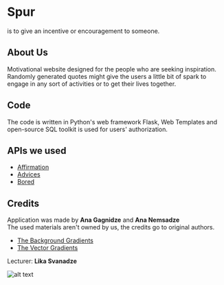 # Spur
is to give an incentive or encouragement to someone.


## About Us
Motivational website designed for the people who are seeking inspiration. Randomly generated quotes might give the users a little bit of spark to engage in any sort of activities or to get their lives together.


## Code
The code is written in Python's web framework Flask, Web Templates and open-source SQL toolkit is used for users' authorization.


## APIs we used
- [Affirmation](https://www.affirmations.dev/)
- [Advices](https://api.adviceslip.com/#top)
- [Bored](https://www.boredapi.com/documentation#endpoints-accessibility)



## Credits
Application was made by **Ana Gagnidze**  and **Ana Nemsadze** <br />
The used materials aren't owned by us, the credits go to original authors.
* [The Background Gradients](https://www.behance.net/gallery/47128267/GRADIENT-MOODS)
* [The Vector Gradients](https://www.behance.net/gallery/86128681/Free-Unicorn-Vector-Gradients)

Lecturer: **Lika Svanadze** <br />

![alt text](https://btu.edu.ge//media/1001285/2020/09/14/7a31980b67b9a0659312ea20affe354b.png)


